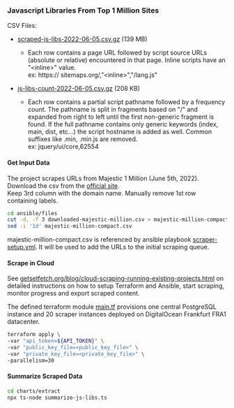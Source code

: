 ### Javascript Libraries From Top 1 Million Sites

CSV Files:
- [scraped-js-libs-2022-06-05.csv.gz](exports/scraped-js-libs-2022-06-05.csv.gz) (139 MB)
    - Each row contains a page URL followed by script source URLs (absolute or relative) encountered in that page. Inline scripts have an \"\<inline>" value. \
    ex: https:// sitemaps.org/,"\<inline>","/lang.js"

- [js-libs-count-2022-06-05.csv.gz](charts/js-libs-count-2022-06-05.csv.gz) (208 KB) 
    - Each row contains a partial script pathname followed by a frequency count. 
    The pathname is split in fragments based on "/" and expanded from right to left until the first non-generic fragment is found. If the full pathname contains only generic keywords (index, main, dist, etc...) the script hostname is added as well. Common suffixes like .min, .min.js are removed. \
    ex: jquery/ui/core,62554


#### Get Input Data
The project scrapes URLs from Majestic 1 Million (June 5th, 2022). \
Download the csv from the [official site](https://majestic.com/reports/majestic-million). \
Keep 3rd column with the domain name. Manually remove 1st row containing labels.
```bash
cd ansible/files
cut -d, -f 3 downloaded-majestic-million.csv > majestic-million-compact.csv
sed -i '1d' majestic-million-compact.csv
```

majestic-million-compact.csv is referenced by ansible playbook [scraper-setup.yml](ansible/scraper-setup.yml). It will be used to add the URLs to the initial scraping queue.

#### Scrape in Cloud
See [getsetfetch.org/blog/cloud-scraping-running-existing-projects.html](https://getsetfetch.org/blog/cloud-scraping-running-existing-projects.html) on detailed instructions on how to setup Terraform and Ansible, start scraping, monitor progress and export scraped content.

The defined terraform module [main.tf](terraform/main.tf) provisions one central PostgreSQL instance and 20 scraper instances deployed on DigitalOcean Frankfurt FRA1 datacenter.

```bash
terraform apply \
-var "api_token=${API_TOKEN}" \
-var "public_key_file=<public_key_file>" \
-var "private_key_file=<private_key_file>" \
-parallelism=30
```

#### Summarize Scraped Data
```bash
cd charts/extract
npx ts-node summarize-js-libs.ts
```
